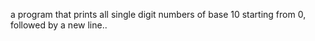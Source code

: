  a program that prints all single digit numbers of base 10 starting from 0, followed by a new line..
